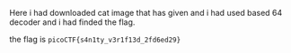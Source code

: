 Here i had downloaded cat image that has given and i had used based 64 decoder and i had finded the flag.

the flag is  ```picoCTF{s4n1ty_v3r1f13d_2fd6ed29} ```
